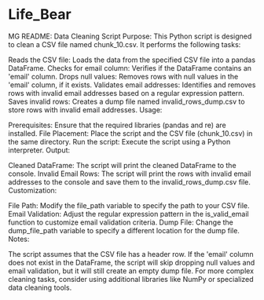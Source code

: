 # Life_Bear
MG
README: Data Cleaning Script
Purpose:
This Python script is designed to clean a CSV file named chunk_10.csv. It performs the following tasks:

Reads the CSV file: Loads the data from the specified CSV file into a pandas DataFrame.
Checks for email column: Verifies if the DataFrame contains an 'email' column.
Drops null values: Removes rows with null values in the 'email' column, if it exists.
Validates email addresses: Identifies and removes rows with invalid email addresses based on a regular expression pattern.
Saves invalid rows: Creates a dump file named invalid_rows_dump.csv to store rows with invalid email addresses.
Usage:

Prerequisites: Ensure that the required libraries (pandas and re) are installed.
File Placement: Place the script and the CSV file (chunk_10.csv) in the same directory.
Run the script: Execute the script using a Python interpreter.
Output:

Cleaned DataFrame: The script will print the cleaned DataFrame to the console.
Invalid Email Rows: The script will print the rows with invalid email addresses to the console and save them to the invalid_rows_dump.csv file.
Customization:

File Path: Modify the file_path variable to specify the path to your CSV file.
Email Validation: Adjust the regular expression pattern in the is_valid_email function to customize email validation criteria.
Dump File: Change the dump_file_path variable to specify a different location for the dump file.
Notes:

The script assumes that the CSV file has a header row.
If the 'email' column does not exist in the DataFrame, the script will skip dropping null values and email validation, but it will still create an empty dump file.
For more complex cleaning tasks, consider using additional libraries like NumPy or specialized data cleaning tools.
